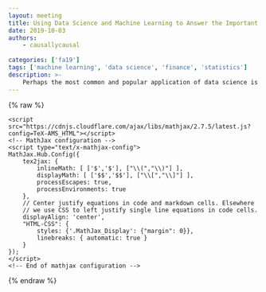 ```yaml
---
layout: meeting
title: Using Data Science and Machine Learning to Answer the Important Question: Where's My Money?
date: 2019-10-03
authors:
    - causallycausal
    
categories: ['fa19']
tags: ['machine learning', 'data science', 'finance', 'statistics']
description: >-
    Perhaps the most common and popular application of data science is in the financial world. For years, loan providers have had to work on intuition (and perhaps intellegence of underemployed math majors) to determine who should and should not be recieving a loan. But now days, we can use fancy statistics and machine learning to determine who will default on a loan.
---
```

{% raw %}  <script src="https://cdnjs.cloudflare.com/ajax/libs/require.js/2.1.10/require.min.js"></script>
  <script src="https://cdnjs.cloudflare.com/ajax/libs/jquery/2.0.3/jquery.min.js"></script>

  

  <!-- Load mathjax -->
    <script src="https://cdnjs.cloudflare.com/ajax/libs/mathjax/2.7.5/latest.js?config=TeX-AMS_HTML"></script>
    <!-- MathJax configuration -->
    <script type="text/x-mathjax-config">
    MathJax.Hub.Config({
        tex2jax: {
            inlineMath: [ ['$','$'], ["\\(","\\)"] ],
            displayMath: [ ['$$','$$'], ["\\[","\\]"] ],
            processEscapes: true,
            processEnvironments: true
        },
        // Center justify equations in code and markdown cells. Elsewhere
        // we use CSS to left justify single line equations in code cells.
        displayAlign: 'center',
        "HTML-CSS": {
            styles: {'.MathJax_Display': {"margin": 0}},
            linebreaks: { automatic: true }
        }
    });
    </script>
    <!-- End of mathjax configuration -->
  
 


{% endraw %}